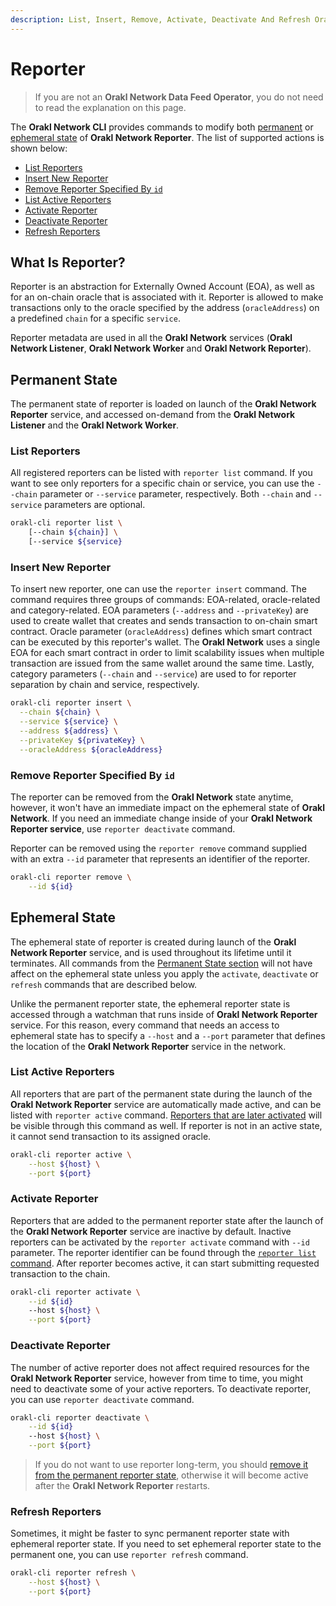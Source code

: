 ```yaml
---
description: List, Insert, Remove, Activate, Deactivate And Refresh Orakl Network Reporters
---
```


# Reporter

> If you are not an **Orakl Network Data Feed Operator**, you do not need to read the explanation on this page.

The **Orakl Network CLI** provides commands to modify both [permanent](reporter.md#permanent-state) or [ephemeral state](reporter.md#ephemeral-state) of **Orakl Network Reporter**. The list of supported actions is shown below:

* [List Reporters](reporter.md#list-reporters)
* [Insert New Reporter](reporter.md#insert-new-reporter)
* [Remove Reporter Specified By `id`](reporter.md#remove-reporter-specified-by-id)
* [List Active Reporters](reporter.md#list-active-reporters)
* [Activate Reporter](reporter.md#activate-reporter)
* [Deactivate Reporter](reporter.md#deactivate-reporter)
* [Refresh Reporters](reporter.md#refresh-reporters)

## What Is Reporter?

Reporter is an abstraction for Externally Owned Account (EOA), as well as for an on-chain oracle that is associated with it. Reporter is allowed to make transactions only to the oracle specified by the address (`oracleAddress`) on a predefined `chain` for a specific `service`.

Reporter metadata are used in all the **Orakl Network** services (**Orakl Network Listener**, **Orakl Network Worker** and **Orakl Network Reporter**).

## Permanent  State

The permanent state of reporter is loaded on launch of the **Orakl Network Reporter** service, and accessed on-demand from the **Orakl Network Listener** and the **Orakl Network Worker**.

### List Reporters

All registered reporters can be listed with `reporter list` command. If you want to see only reporters for a specific chain or service, you can use the `--chain` parameter or `--service` parameter, respectively. Both `--chain` and `--service` parameters are optional.

```sh
orakl-cli reporter list \
    [--chain ${chain}] \
    [--service ${service}
```

### Insert New Reporter

To insert new reporter, one can use the `reporter insert` command. The command requires three groups of commands: EOA-related, oracle-related and category-related. EOA parameters (`--address` and `--privateKey`) are used to create wallet that creates and sends transaction to on-chain smart contract. Oracle parameter (`oracleAddress`) defines which smart contract can be executed by this reporter's wallet. The **Orakl Network** uses a single EOA for each smart contract in order to limit scalability issues when multiple transaction are issued from the same wallet around the same time. Lastly, category parameters (`--chain` and `--service`) are used to for reporter separation by chain and service, respectively.

```sh
orakl-cli reporter insert \
  --chain ${chain} \
  --service ${service} \
  --address ${address} \
  --privateKey ${privateKey} \
  --oracleAddress ${oracleAddress}
```

### Remove Reporter Specified By `id`

The reporter can be removed from the **Orakl Network** state anytime, however, it won't have an immediate impact on the ephemeral state of **Orakl Network**. If you need an immediate change inside of your **Orakl Network Reporter service**, use `reporter deactivate` command.

Reporter can be removed using the `reporter remove` command supplied with an extra `--id` parameter that represents an identifier of the reporter.

```sh
orakl-cli reporter remove \
    --id ${id}
```

## Ephemeral State

The ephemeral state of reporter is created during launch of the **Orakl Network Reporter** service, and is used throughout its lifetime until it terminates. All commands from the [Permanent State section](reporter.md#permanent-state) will not have affect on the ephemeral state unless you apply the `activate`, `deactivate` or `refresh` commands that are described below.

Unlike the permanent reporter state, the ephemeral reporter state is accessed through a watchman that runs inside of **Orakl Network Reporter** service. For this reason, every command that needs an access to ephemeral state has to specify a `--host` and a `--port` parameter that defines the location of the **Orakl Network Reporter** service in the network.

### List Active Reporters

All reporters that are part of the permanent state during the launch of the **Orakl Network Reporter** service are automatically made active, and can be listed with `reporter active` command. [Reporters that are later activated](reporter.md#activate-reporter) will be visible through this command as well. If reporter is not in an active state, it cannot send transaction to its assigned oracle.

```sh
orakl-cli reporter active \
    --host ${host} \
    --port ${port}
```

### Activate Reporter

Reporters that are added to the permanent reporter state after the launch of the **Orakl Network Reporter** service are inactive by default. Inactive reporters can be activated by the `reporter activate` command with `--id` parameter. The reporter identifier can be found through the [`reporter list` command](reporter.md#list-reporters). After reporter becomes active, it can start submitting requested transaction to the chain.

```sh
orakl-cli reporter activate \
    --id ${id}
    --host ${host} \
    --port ${port}
```

### Deactivate Reporter

The number of active reporter does not affect required resources for the **Orakl Network Reporter** service, however from time to time, you might need to deactivate some of your active reporters. To deactivate reporter, you can use `reporter deactivate` command.&#x20;

```sh
orakl-cli reporter deactivate \
    --id ${id}
    --host ${host} \
    --port ${port}
```

> If you do not want to use reporter long-term, you should [remove it from the permanent reporter state](reporter.md#remove-reporter-specified-by-id), otherwise it will become active after the **Orakl Network Reporter** restarts.

### Refresh Reporters

Sometimes, it might be faster to sync permanent reporter state with ephemeral reporter state. If you need to set ephemeral reporter state to the permanent one, you can use `reporter refresh` command.

```sh
orakl-cli reporter refresh \
    --host ${host} \
    --port ${port}
```
